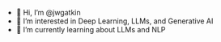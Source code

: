 - 👋 Hi, I’m @jwgatkin
- 👀 I’m interested in Deep Learning, LLMs, and Generative AI
- 🌱 I’m currently learning about LLMs and NLP

<!---
jwgatkin/jwgatkin is a ✨ special ✨ repository because its `README.md` (this file) appears on your GitHub profile.
You can click the Preview link to take a look at your changes.
--->
